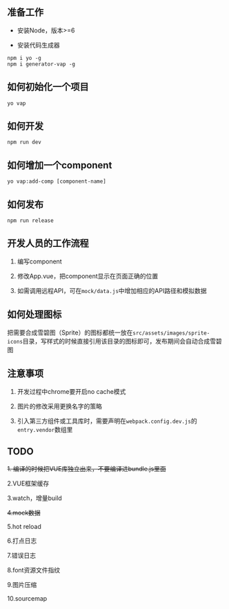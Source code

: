 
## 准备工作

- 安装Node，版本>=6

- 安装代码生成器

```
npm i yo -g
npm i generator-vap -g
```


## 如何初始化一个项目

```
yo vap
```


## 如何开发

```
npm run dev
```


## 如何增加一个component

```
yo vap:add-comp [component-name]
```


## 如何发布

```
npm run release
```


## 开发人员的工作流程

1. 编写component

2. 修改App.vue，把component显示在页面正确的位置

3. 如需调用远程API，可在`mock/data.js`中增加相应的API路径和模拟数据


## 如何处理图标

把需要合成雪碧图（Sprite）的图标都统一放在`src/assets/images/sprite-icons`目录，写样式的时候直接引用该目录的图标即可，发布期间会自动合成雪碧图


## 注意事项

1. 开发过程中chrome要开启no cache模式

2. 图片的修改采用更换名字的策略

3. 引入第三方组件或工具库时，需要声明在`webpack.config.dev.js`的`entry.vendor`数组里


## TODO

~~1. 编译的时候把VUE库独立出来，不要编译进bundle.js里面~~

2.VUE框架缓存

3.watch，增量build

~~4.mock数据~~

5.hot reload

6.打点日志

7.错误日志

8.font资源文件指纹

9.图片压缩

10.sourcemap

